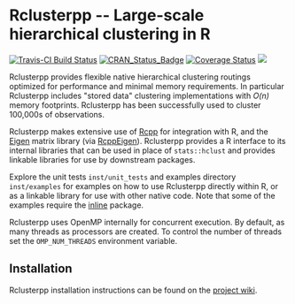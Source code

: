 # Rclusterpp -- Large-scale hierarchical clustering in R

[![Travis-CI Build
Status](https://travis-ci.org/bnaras/Rclusterpp.svg?branch=master)](https://travis-ci.org/bnaras/Rclusterpp)
[![CRAN\_Status\_Badge](http://www.r-pkg.org/badges/version/Rclusterpp)](https://cran.r-project.org/package=Rclusterpp)
[![Coverage
Status](https://img.shields.io/codecov/c/github/bnaras/Rclusterpp/master.svg)](https://codecov.io/github/bnaras/Rclusterpp?branch=master)
[![](https://cranlogs.r-pkg.org/badges/Rclusterpp)](https://CRAN.R-project.org/package=Rclusterpp)

Rclusterpp provides flexible native hierarchical clustering routings optimized
for performance and minimal memory requirements. In particular Rclusterpp
includes "stored data" clustering implementations with *O(n)* memory
footprints. Rclusterpp has been successfully used to cluster 100,000s of observations.

Rclusterpp makes extensive use of
[Rcpp](http://dirk.eddelbuettel.com/code/rcpp.html) for integration with R, and
the [Eigen](http://eigen.tuxfamily.org) matrix library (via
[RcppEigen](http://cran.r-project.org/package=RcppEigen)).
Rclusterpp provides a R interface to its internal libraries that can be used in
place of `stats::hclust` and provides linkable libraries for use by downstream packages.

Explore the unit tests `inst/unit_tests` and examples directory `inst/examples`
for examples on how to use Rclusterpp directly within R, or as a linkable	library 
for use with other native code. Note that some of the examples
require the [inline](http://cran.r-project.org/package=inline) package.

Rclusterpp uses OpenMP internally for concurrent execution. By default, as many
threads as processors are created. To control the number of threads set the
`OMP_NUM_THREADS` environment variable.

## Installation
Rclusterpp installation instructions can be found on the [project wiki](https://github.com/nolanlab/Rclusterpp/wiki/Getting-Started).

